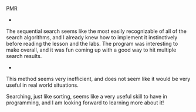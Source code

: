 PMR

+
The sequential search seems like the most easily recognizable of all of the
search algorithms, and I already knew how to implement it instinctively before
reading the lesson and the labs. The program was interesting to make overall,
and it was fun coming up with a good way to hit multiple search results.

-
This method seems very inefficient, and does not seem like it would be very
useful in real world situations.

Searching, just like sorting, seems like a very useful skill to have in
programming, and I am looking forward to learning more about it!



